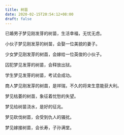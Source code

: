 ```yaml
---
title: 树苗
date: 2020-02-15T20:54:12+08:00
draft: false
---
```


已婚男子梦见刚发芽的树苗，生活幸福，无忧无虑。

小伙子梦见刚发芽的树苗，会娶一位美貌的妻子。

少女梦见刚发芽的树苗，会嫁给一位英俊的小伙子。

囚犯梦见发芽的树苗，会释放出狱。

学生梦见发芽的树苗，考试会成功。

商人梦见刚发芽的树苗，是祥瑞，不久的将来生意能获大利。

梦见枯萎的树苗，象征着忧愁的失望。

梦见给树苗浇水，是好的征兆。

梦见砍伐树苗，会受到仇人的骚扰。

梦见嫁接树苗，会长寿，子孙满堂。